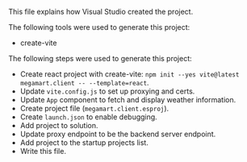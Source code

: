 This file explains how Visual Studio created the project.

The following tools were used to generate this project:
- create-vite

The following steps were used to generate this project:
- Create react project with create-vite: `npm init --yes vite@latest megamart.client -- --template=react`.
- Update `vite.config.js` to set up proxying and certs.
- Update `App` component to fetch and display weather information.
- Create project file (`megamart.client.esproj`).
- Create `launch.json` to enable debugging.
- Add project to solution.
- Update proxy endpoint to be the backend server endpoint.
- Add project to the startup projects list.
- Write this file.
